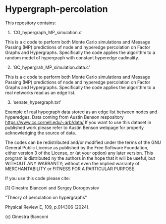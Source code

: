 # Hypergraph-percolation

This repository contains:

1. 'CG_hypergraph_MP_simulation.c' 

This is a c code to perform both Monte Carlo simulations and Message Passing (MP) predictions of node and hyperedge percolation on Factor Graphs and Hypergraphs.
Specifically the code applies the algorithm to a random model of hypergraph with constant hyperedge cadinality.

2. 'GC_hypergrah_MP_simulation.data.c'

This is a c code to perform both Monte Carlo simulations and Message Passing (MP) predictions of node and hyperedge percolation on Factor Graphs and Hypergraphs.
Specifically the code applies the algorithm to a real networks read as an edge list.

3. 'senate_hypergraph.txt' 

Example of real hypegraph data stored as an edge list between nodes and hyperedges. Data coming from Austin Benson respository https://www.cs.cornell.edu/~arb/data/
If you want to use this dataset in published work please refer to Austin Benson webpage for properly acknowledging the source of data.


The codes can be redistributed and/or modified under the terms of the GNU General Public License as published by the Free Software Foundation, either version 3 of the License, or (at your option) any later version. This program is distributed ny the authors in the hope that it will be useful, but WITHOUT ANY WARRANTY; without even the implied warranty of MERCHANTABILITY or FITNESS FOR A PARTICULAR PURPOSE.

If you use this code please cite:

[1]  Ginestra Bianconi and Sergey Dorogovstev

"Theory of percolation on hypergraphs"

 Physical Review E, 109, p.014306 (2024).

(c)  Ginestra Bianconi
